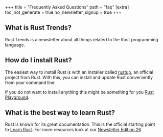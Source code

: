 +++
title = "Frequently Asked Questions"
path = "faq"
[extra]
toc_not_generate = true
no_newsletter_signup = true
+++


## What is Rust Trends?
Rust Trends is a newsletter about all things related to the Rust programming language.

## How do I install Rust?
The easiest way to install Rust is with an installer called <a href="https://rustup.rs/" target="_blank">rustup</a>, an official project from Rust. With this, you can install and update Rust conveniently from your command line.

If you do not want to install anything this might be something for you <a href="https://play.rust-lang.org/" target="_blank">Rust Playground</a>.

## What is the best way to learn Rust?
Rust is known for its great documentation. This is the official starting point to <a href="https://www.rust-lang.org/learn" target="_blank">Learn Rust</a>. For more resources look at our [Newsletter Edition 26](/newsletter/rust-101-the-best-learning-resources-compiled/)
